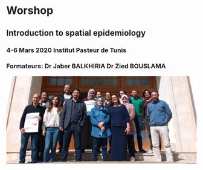# Worshop 
## Introduction to spatial epidemiology
### 4-6 Mars 2020 Institut Pasteur de Tunis

### Formateurs:   Dr Jaber BALKHIRIA      Dr Zied BOUSLAMA

![alt text](photo_de_groupe_formation.jpg)
